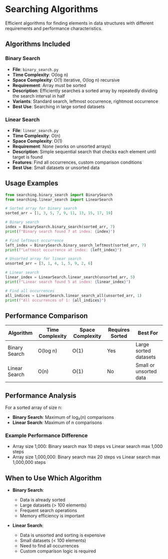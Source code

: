 # Searching Algorithms

Efficient algorithms for finding elements in data structures with different requirements and performance characteristics.

## Algorithms Included

### Binary Search
- **File**: `binary_search.py`
- **Time Complexity**: O(log n)
- **Space Complexity**: O(1) iterative, O(log n) recursive
- **Requirement**: Array must be sorted
- **Description**: Efficiently searches a sorted array by repeatedly dividing the search interval in half
- **Variants**: Standard search, leftmost occurrence, rightmost occurrence
- **Best Use**: Searching in large sorted datasets

### Linear Search
- **File**: `linear_search.py`
- **Time Complexity**: O(n)
- **Space Complexity**: O(1)
- **Requirement**: None (works on unsorted arrays)
- **Description**: Simple sequential search that checks each element until target is found
- **Features**: Find all occurrences, custom comparison conditions
- **Best Use**: Small datasets or unsorted data

## Usage Examples

```python
from searching.binary_search import BinarySearch
from searching.linear_search import LinearSearch

# Sorted array for binary search
sorted_arr = [1, 3, 5, 7, 9, 11, 13, 15, 17, 19]

# Binary search
index = BinarySearch.binary_search(sorted_arr, 7)
print(f"Binary search found 7 at index: {index}")

# Find leftmost occurrence
left_index = BinarySearch.binary_search_leftmost(sorted_arr, 7)
print(f"Leftmost occurrence at index: {left_index}")

# Unsorted array for linear search
unsorted_arr = [3, 1, 4, 1, 5, 9, 2, 6]

# Linear search
linear_index = LinearSearch.linear_search(unsorted_arr, 5)
print(f"Linear search found 5 at index: {linear_index}")

# Find all occurrences
all_indices = LinearSearch.linear_search_all(unsorted_arr, 1)
print(f"All occurrences of 1: {all_indices}")
```

## Performance Comparison

| Algorithm | Time Complexity | Space Complexity | Requires Sorted | Best For |
|-----------|----------------|------------------|----------------|----------|
| Binary Search | O(log n) | O(1) | Yes | Large sorted datasets |
| Linear Search | O(n) | O(1) | No | Small or unsorted data |

## Performance Analysis

For a sorted array of size n:
- **Binary Search**: Maximum of log₂(n) comparisons
- **Linear Search**: Maximum of n comparisons

### Example Performance Difference
- Array size 1,000: Binary search max 10 steps vs Linear search max 1,000 steps
- Array size 1,000,000: Binary search max 20 steps vs Linear search max 1,000,000 steps

## When to Use Which Algorithm

- **Binary Search**: 
  - Data is already sorted
  - Large datasets (> 100 elements)
  - Frequent search operations
  - Memory efficiency is important

- **Linear Search**:
  - Data is unsorted and sorting is expensive
  - Small datasets (< 100 elements)
  - Need to find all occurrences
  - Custom comparison logic is required
